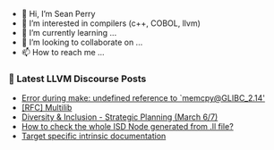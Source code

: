 - 👋 Hi, I’m Sean Perry
- 👀 I’m interested in compilers (c++, COBOL, llvm)
- 🌱 I’m currently learning ...
- 💞️ I’m looking to collaborate on ...
- 📫 How to reach me ...

<!---
s66perry/s66perry is a ✨ special ✨ repository because its `README.md` (this file) appears on your GitHub profile.
You can click the Preview link to take a look at your changes.
--->
### 📕 Latest LLVM Discourse Posts

<!-- DISCOURSE-LLVM:START -->
- [Error during make: undefined reference to `memcpy@GLIBC_2.14&#39;](https://discourse.llvm.org/t/error-during-make-undefined-reference-to-memcpy-glibc-2-14/69051#post_3)
- [[RFC] Multilib](https://discourse.llvm.org/t/rfc-multilib/67494#post_12)
- [Diversity &amp; Inclusion - Strategic Planning &lpar;March 6/7&rpar;](https://discourse.llvm.org/t/diversity-inclusion-strategic-planning-march-6-7/68794#post_4)
- [How to check the whole ISD Node generated from .ll file?](https://discourse.llvm.org/t/how-to-check-the-whole-isd-node-generated-from-ll-file/69017#post_3)
- [Target specific intrinsic documentation](https://discourse.llvm.org/t/target-specific-intrinsic-documentation/18446#post_2)
<!-- DISCOURSE-LLVM:END -->
